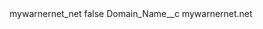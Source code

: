 <?xml version="1.0" encoding="UTF-8"?>
<CustomMetadata xmlns="http://soap.sforce.com/2006/04/metadata" xmlns:xsi="http://www.w3.org/2001/XMLSchema-instance" xmlns:xsd="http://www.w3.org/2001/XMLSchema">
    <label>mywarnernet_net</label>
    <protected>false</protected>
    <values>
        <field>Domain_Name__c</field>
        <value xsi:type="xsd:string">mywarnernet.net</value>
    </values>
</CustomMetadata>

